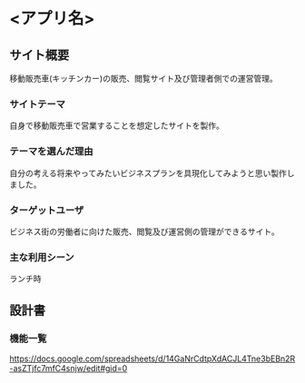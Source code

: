 # <アプリ名>

## サイト概要
移動販売車(キッチンカー)の販売、閲覧サイト及び管理者側での運営管理。

### サイトテーマ
自身で移動販売車で営業することを想定したサイトを製作。

### テーマを選んだ理由
自分の考える将来やってみたいビジネスプランを具現化してみようと思い製作しました。

### ターゲットユーザ
ビジネス街の労働者に向けた販売、閲覧及び運営側の管理ができるサイト。

### 主な利用シーン
ランチ時

## 設計書

### 機能一覧
https://docs.google.com/spreadsheets/d/14GaNrCdtpXdACJL4Tne3bEBn2R-asZTjfc7mfC4snjw/edit#gid=0
